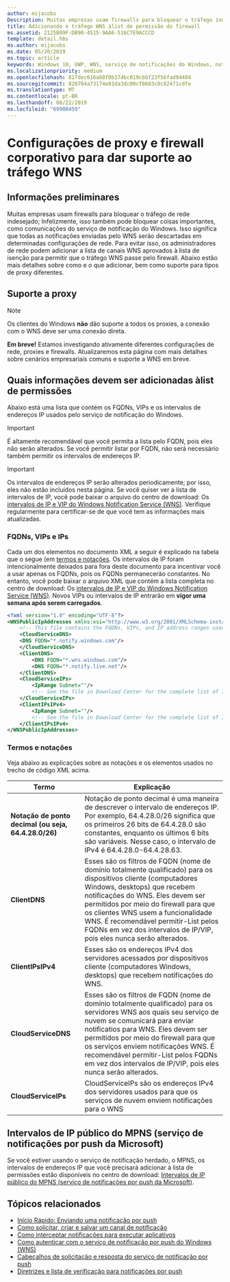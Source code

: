 ```yaml
---
author: mijacobs
Description: Muitas empresas usam firewalls para bloquear o tráfego indesejado. Este documento descreve como permitir que o tráfego WNS passe por firewalls.
title: Adicionando o tráfego WNS àlist de permissão do firewall
ms.assetid: 2125B09F-DB90-4515-9AA6-516C7E9ACCCD
template: detail.hbs
ms.author: mijacobs
ms.date: 05/20/2019
ms.topic: article
keywords: Windows 10, UWP, WNS, serviço de notificações do Windows, notificação, Windows, firewall, solução de problemas, IP, tráfego, Enterprise, rede, IPv4, VIP, FQDN, endereço IP público
ms.localizationpriority: medium
ms.openlocfilehash: 817dec616a88f0b374bc019cbbf23f56fad94484
ms.sourcegitcommit: 820704a73174e81da3dc00cf0603c0c82471cdfe
ms.translationtype: MT
ms.contentlocale: pt-BR
ms.lasthandoff: 08/22/2019
ms.locfileid: "69908459"
---
```

# <a name="enterprise-firewall-and-proxy-configurations-to-support-wns-traffic"></a>Configurações de proxy e firewall corporativo para dar suporte ao tráfego WNS

## <a name="background"></a>Informações preliminares
Muitas empresas usam firewalls para bloquear o tráfego de rede indesejado; Infelizmente, isso também pode bloquear coisas importantes, como comunicações do serviço de notificação do Windows. Isso significa que todas as notificações enviadas pelo WNS serão descartadas em determinadas configurações de rede. Para evitar isso, os administradores de rede podem adicionar a lista de canais WNS aprovados à lista de isenção para permitir que o tráfego WNS passe pelo firewall. Abaixo estão mais detalhes sobre como e o que adicionar, bem como suporte para tipos de proxy diferentes.

## <a name="proxy-support"></a>Suporte a proxy

> [!Note] 
Os clientes do Windows **não** dão suporte a todos os proxies, a conexão com o WNS deve ser uma conexão direta.

**Em breve!** Estamos investigando ativamente diferentes configurações de rede, proxies e firewalls. Atualizaremos esta página com mais detalhes sobre cenários empresariais comuns e suporte a WNS em breve.


## <a name="what-information-should-be-added-to-the-allowlist"></a>Quais informações devem ser adicionadas àlist de permissões
Abaixo está uma lista que contém os FQDNs, VIPs e os intervalos de endereços IP usados pelo serviço de notificação do Windows. 

> [!IMPORTANT]
> É altamente recomendável que você permita a lista pelo FQDN, pois eles não serão alterados. Se você permitir listar por FQDN, não será necessário também permitir os intervalos de endereços IP.

> [!IMPORTANT]
> Os intervalos de endereços IP serão alterados periodicamente; por isso, eles não estão incluídos nesta página. Se você quiser ver a lista de intervalos de IP, você pode baixar o arquivo do centro de download: Os [intervalos de IP e VIP do Windows Notification Service (WNS)](https://www.microsoft.com/download/details.aspx?id=44238). Verifique regularmente para certificar-se de que você tem as informações mais atualizadas. 


### <a name="fqdns-vips-and-ips"></a>FQDNs, VIPs e IPs
Cada um dos elementos no documento XML a seguir é explicado na tabela que o segue (em [termos e notações](#terms-and-notations). Os intervalos de IP foram intencionalmente deixados para fora deste documento para incentivar você a usar apenas os FQDNs, pois os FQDNs permanecerão constantes. No entanto, você pode baixar o arquivo XML que contém a lista completa no centro de download: Os [intervalos de IP e VIP do Windows Notification Service (WNS)](https://www.microsoft.com/download/details.aspx?id=44238). Novos VIPs ou intervalos de IP entrarão em **vigor uma semana após serem carregados**.

```XML
<?xml version="1.0" encoding="UTF-8"?>
<WNSPublicIpAddresses xmlns:xsi="http://www.w3.org/2001/XMLSchema-instance" xmlns:xsd="http://www.w3.org/2001/XMLSchema">
    <!-- This file contains the FQDNs, VIPs, and IP address ranges used by the Windows Notification Service. A new text file will be uploaded every time a new VIP or IP range is released in production.  Please copy the below information and perform the necessary changes on your site. Endpoints in CloudService nodes are used for cloud services to send notifications to WNS. Endpoints in Client nodes are used by devices to receive notifications from WNS. --> 
    <CloudServiceDNS>
    <DNS FQDN="*.notify.windows.com"/>
    </CloudServiceDNS>
    <ClientDNS>
        <DNS FQDN="*.wns.windows.com"/>
        <DNS FQDN="*.notify.live.net"/>
    </ClientDNS>
    <CloudServiceIPs>
        <IpRange Subnet=""/>
        <!-- See the file in Download Center for the complete list of IP ranges -->
    </CloudServiceIPs>
    <ClientIPsIPv4>
        <IpRange Subnet=""/>
        <!-- See the file in Download Center for the complete list of IP ranges -->
    </ClientIPsIPv4>
</WNSPublicIpAddresses>

```

### <a name="terms-and-notations"></a>Termos e notações
Veja abaixo as explicações sobre as notações e os elementos usados no trecho de código XML acima.

| Termo | Explicação |
|---|---|
| **Notação de ponto decimal (ou seja, 64.4.28.0/26)** | Notação de ponto decimal é uma maneira de descrever o intervalo de endereços IP. Por exemplo, 64.4.28.0/26 significa que os primeiros 26 bits de 64.4.28.0 são constantes, enquanto os últimos 6 bits são variáveis.  Nesse caso, o intervalo de IPv4 é 64.4.28.0-64.4.28.63. |
| **ClientDNS** | Esses são os filtros de FQDN (nome de domínio totalmente qualificado) para os dispositivos cliente (computadores Windows, desktops) que recebem notificações do WNS. Eles devem ser permitidos por meio do firewall para que os clientes WNS usem a funcionalidade WNS.  É recomendável permitir-List pelos FQDNs em vez dos intervalos de IP/VIP, pois eles nunca serão alterados. |
| **ClientIPsIPv4** | Esses são os endereços IPv4 dos servidores acessados por dispositivos cliente (computadores Windows, desktops) que recebem notificações do WNS. |
| **CloudServiceDNS** | Esses são os filtros de FQDN (nome de domínio totalmente qualificado) para os servidores WNS aos quais seu serviço de nuvem se comunicará para enviar notificatios para WNS. Eles devem ser permitidos por meio do firewall para que os serviços enviem notificações WNS.  É recomendável permitir-List pelos FQDNs em vez dos intervalos de IP/VIP, pois eles nunca serão alterados.|
| **CloudServiceIPs** | CloudServiceIPs são os endereços IPv4 dos servidores usados para que os serviços de nuvem enviem notificações para o WNS  |


## <a name="microsoft-push-notifications-service-mpns-public-ip-ranges"></a>Intervalos de IP público do MPNS (serviço de notificações por push da Microsoft)
Se você estiver usando o serviço de notificação herdado, o MPNS, os intervalos de endereços IP que você precisará adicionar à lista de permissões estão disponíveis no centro de download: [Intervalos de IP público do MPNS (serviço de notificações por push da Microsoft)](https://www.microsoft.com/download/details.aspx?id=44535).


## <a name="related-topics"></a>Tópicos relacionados

* [Início Rápido: Enviando uma notificação por push](https://docs.microsoft.com/previous-versions/windows/apps/hh868252(v=win.10))
* [Como solicitar, criar e salvar um canal de notificação](https://docs.microsoft.com/previous-versions/windows/apps/hh465412(v=win.10))
* [Como interceptar notificações para executar aplicativos](https://docs.microsoft.com/previous-versions/windows/apps/jj709907(v=win.10))
* [Como autenticar com o serviço de notificação por push do Windows (WNS)](https://docs.microsoft.com/previous-versions/windows/apps/hh465407(v=win.10))
* [Cabeçalhos de solicitação e resposta do serviço de notificação por push](https://docs.microsoft.com/previous-versions/windows/apps/hh465435(v=win.10))
* [Diretrizes e lista de verificação para notificações por push](https://docs.microsoft.com/windows/uwp/controls-and-patterns/tiles-and-notifications-windows-push-notification-services--wns--overview)
 
